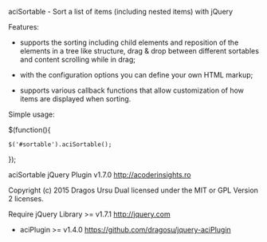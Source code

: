 
aciSortable - Sort a list of items (including nested items) with jQuery

Features:

- supports the sorting including child elements and reposition of the elements
  in a tree like structure, drag & drop between different sortables and
  content scrolling while in drag;

- with the configuration options you can define your own HTML markup;

- supports various callback functions that allow customization of how items
  are displayed when sorting.

Simple usage:

$(function(){

    $('#sortable').aciSortable();

});

aciSortable jQuery Plugin v1.7.0
http://acoderinsights.ro

Copyright (c) 2015 Dragos Ursu
Dual licensed under the MIT or GPL Version 2 licenses.

Require jQuery Library >= v1.7.1 http://jquery.com
+ aciPlugin >= v1.4.0 https://github.com/dragosu/jquery-aciPlugin
